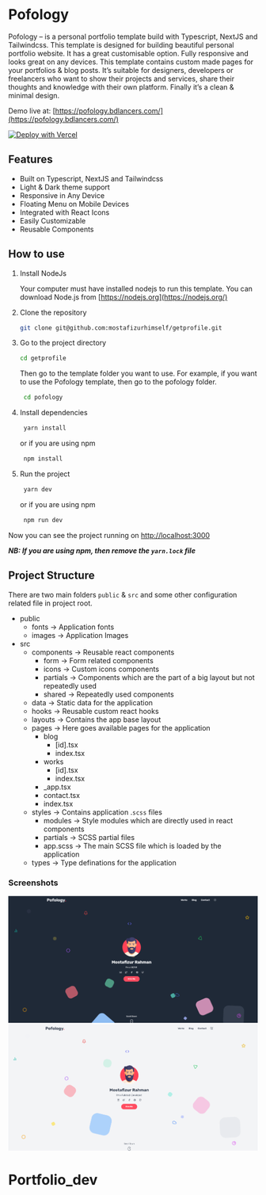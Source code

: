 # Pofology

Pofology – is a personal portfolio template build with Typescript, NextJS and Tailwindcss. This template is designed for building beautiful personal portfolio website. It has a great customisable option. Fully responsive and looks great on any devices. This template contains custom made pages for your portfolios & blog posts. It’s suitable for designers, developers or freelancers who want to show their projects and services, share their thoughts and knowledge with their own platform. Finally it’s a clean & minimal design.

Demo live at: [https://pofology.bdlancers.com/](https://pofology.bdlancers.com/)

[![Deploy with Vercel](https://vercel.com/button)](https://vercel.com/new/clone?repository-url=https%3A%2F%2Fgithub.com%2Fmostafizurhimself%2Fgetprofile%2Fpofology)

## Features

- Built on Typescript, NextJS and Tailwindcss
- Light & Dark theme support
- Responsive in Any Device
- Floating Menu on Mobile Devices
- Integrated with React Icons
- Easily Customizable
- Reusable Components

## How to use

1. Install NodeJs

   Your computer must have installed nodejs to run this template. You can download Node.js from [https://nodejs.org](https://nodejs.org/)

1. Clone the repository

   ```bash
   git clone git@github.com:mostafizurhimself/getprofile.git
   ```

1. Go to the project directory

   ```bash
   cd getprofile
   ```

   Then go to the template folder you want to use. For example, if you want to use the Pofology template, then go to the pofology folder.

   ```bash
    cd pofology
   ```

1. Install dependencies

   ```bash
    yarn install
   ```

   or if you are using npm

   ```bash
    npm install
   ```

1. Run the project

   ```bash
    yarn dev
   ```

   or if you are using npm

   ```bash
    npm run dev
   ```

Now you can see the project running on [http://localhost:3000](http://localhost:3000/)

_**NB: If you are using npm, then remove the `yarn.lock` file**_

## Project Structure

There are two main folders `public` & `src` and some other configuration related file in project root.

- public
  - fonts → Application fonts
  - images → Application Images
- src
  - components → Reusable react components
    - form → Form related components
    - icons → Custom icons components
    - partials → Components which are the part of a big layout but not repeatedly used
    - shared → Repeatedly used components
  - data → Static data for the application
  - hooks → Reusable custom react hooks
  - layouts → Contains the app base layout
  - pages → Here goes available pages for the application
    - blog
      - [id].tsx
      - index.tsx
    - works
      - [id].tsx
      - index.tsx
    - \_app.tsx
    - contact.tsx
    - index.tsx
  - styles → Contains application .`scss` files
    - modules → Style modules which are directly used in react components
    - partials → SCSS partial files
    - app.scss → The main SCSS file which is loaded by the application
  - types → Type definations for the application

### Screenshots

![Pofology Dark](public/screenshot_01.png)
![Pofology Dark](public/screenshot_02.png)
# Portfolio_dev
